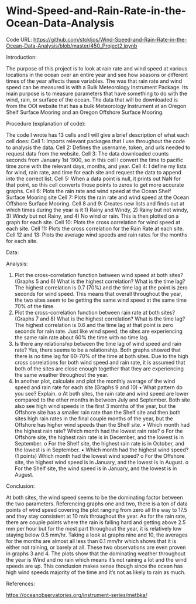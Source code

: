 # Wind-Speed-and-Rain-Rate-in-the-Ocean-Data-Analysis
Code URL: https://github.com/stokljos/Wind-Speed-and-Rain-Rate-in-the-Ocean-Data-Analysis/blob/master/450_Project2.ipynb

Introduction:

The purpose of this project is to look at rain rate and wind speed at various locations in the ocean over an entire year and 
see how seasons or different times of the year affects these variables. The was that rain rate and wind speed can be measured 
is with a Bulk Meteorology Instrument Package. Its main purpose is to measure parameters that have something to do with the wind, 
rain, or surface of the ocean.
The data that will be downloaded is from the OOI website that has a bulk Meteorology Instrument at an Oregon Shelf Surface 
Mooring and an Oregon Offshore Surface Mooring.
  
Procedure (explanation of code):

The code I wrote has 13 cells and I will give a brief description of what each cell does:
Cell 1: Imports relevant packages that I use throughout the code to analysis the data.
Cell 2: Defines the username, token, and urls needed to request data from the website.
Cell 3: The data downloaded counts seconds from January 1st 1900, so in this cell I convert the time to pacific time zone with
the relevant days, months, and year.
Cell 4: I define my lists for wind, rain rate, and time for each site and request the data to append into the correct list.
Cell 5: When a data point is null, it prints out NaN for that point, so this cell converts those points to zeros to get more 
accurate graphs.
Cell 6: Plots the rain rate and wind speed at the Ocean Shelf Surface Mooring site
Cell 7: Plots the rain rate and wind speed at the Ocean Offshore Surface Mooring.
Cell 8 and 9: Creates new lists and finds out at which times during the year is it 1) Rainy and Windy, 2) Rainy but not windy, 
3) Windy but not Rainy, and 4) No wind or rain. This is then plotted on a graph for each site.
Cell 10: Plots the cross correlation for wind speed at each site.
Cell 11: Plots the cross correlation for the Rain Rate at each site.
Cell 12 and 13: Plots the average wind speeds and rain rates for the months for each site.

Data:

Analysis:

1)	Plot the cross-correlation function between wind speed at both sites? (Graphs 5 and 6) What is the highest correlation? 
What is the time lag? 
The highest correlation is 0.7 (70%) and the time lag at the point is zero seconds for wind speed. This means that overall 
throughout the year, the two sites seem to be getting the same wind speed at the same time 70% of the time.
2)	Plot the cross-correlation function between rain rate at both sites? (Graphs 7 and 8) What is the highest correlation? 
What is the time lag?
The highest correlation is 0.6 and the time lag at that point is zero seconds for rain rate. Just like wind speed, 
the sites are experiencing the same rain rate about 60% the time with no time lag. 
3)	Is there any relationship between the time lag of wind speed and rain rate?
Yes, there seems to be a relationship. Both graphs showed that there is no time lag for 60-70% of the time at both sites.
Due to the high cross correlations for both wind speed and rain rate, it is assumed that both of the sites are close enough 
together that they are experiencing the same weather throughout the year.
4) In another plot, calculate and plot the monthly average of the wind speed and rain rate for each site (Graphs 9 and 10)
•	What pattern do you see? Explain.
  o	At both sites, the rain rate and wind speed are lower compared to the other months in between July and September. 
  Both site also see high wind speeds in the first 3 months of the year, but the Offshore site has a smaller rain rate 
  than the Shelf site and then both sites high rain rates in the final couple months of the year, but the Offshore has higher 
  wind speeds than the Shelf site.
•	Which month had the highest rain rate?  Which month had the lowest rain rate?
  o	For the Offshore site, the highest rain rate is in December, and the lowest is in September. 
  o	For the Shelf site, the highest rain rate is in October, and the lowest is in September. 
•	Which month had the highest wind speed? (1 points) Which month had the lowest wind speed?
  o	For the Offshore site, the highest wind speed is in January, and the lowest is in August. 
  o	For the Shelf site, the wind speed is in January, and the lowest is in August. 

Conclusion:

At both sites, the wind speed seems to be the dominating factor between the two parameters. Referencing graphs one and two, 
there is a ton of data points of wind speed covering the plot ranging from zero all the way to 17.5 and they stay consistent 
at 10 m/s throughout the year.
As for the rain rate, there are couple points where the rain is falling hard and getting above 2.5 mm per hour but for the 
most part throughout the year, it is relatively low staying below 0.5 mm/hr. Taking a look at graphs nine and 10, the averages 
for the months are almost all less than 0.1 mm/hr which shows that it is either not raining, or barely at all.
These two observations are even proven in graphs 3 and 4. The plots show that the dominating weather throughout the year is 
Wind and no rain which means it’s not raining a lot and the wind speeds are up.
This conclusion makes sense though since the ocean has high wind speeds majority of the time and it’s not as likely to rain as much.

References:

https://oceanobservatories.org/instrument-series/metbka/

